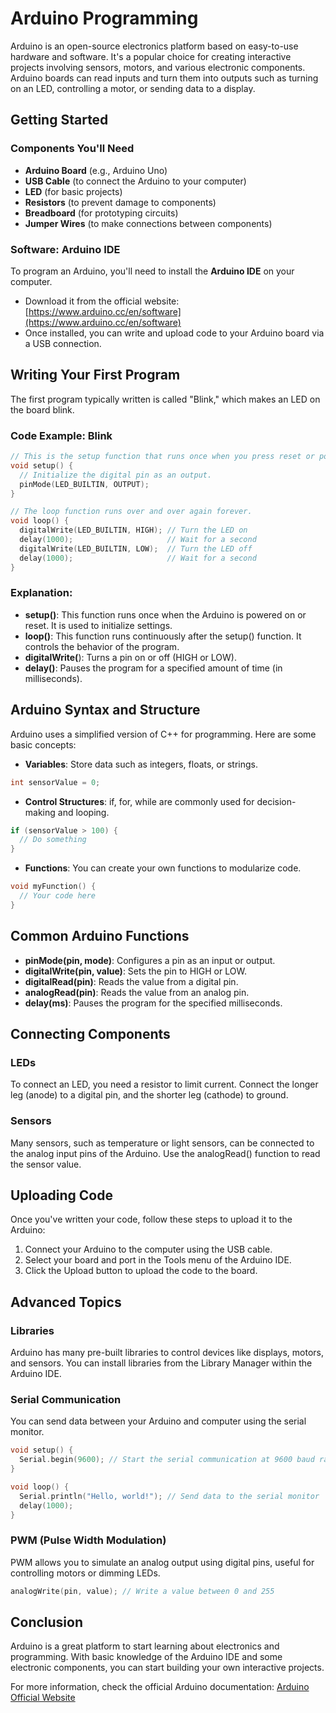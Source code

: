 # Arduino Programming

Arduino is an open-source electronics platform based on easy-to-use hardware and software. It's a popular choice for creating interactive projects involving sensors, motors, and various electronic components. Arduino boards can read inputs and turn them into outputs such as turning on an LED, controlling a motor, or sending data to a display.

## Getting Started

### Components You'll Need
- **Arduino Board** (e.g., Arduino Uno)
- **USB Cable** (to connect the Arduino to your computer)
- **LED** (for basic projects)
- **Resistors** (to prevent damage to components)
- **Breadboard** (for prototyping circuits)
- **Jumper Wires** (to make connections between components)
  
### Software: Arduino IDE
To program an Arduino, you'll need to install the **Arduino IDE** on your computer.

- Download it from the official website: [https://www.arduino.cc/en/software](https://www.arduino.cc/en/software)
- Once installed, you can write and upload code to your Arduino board via a USB connection.

## Writing Your First Program

The first program typically written is called "Blink," which makes an LED on the board blink.

### Code Example: Blink

```cpp
// This is the setup function that runs once when you press reset or power the board.
void setup() {
  // Initialize the digital pin as an output.
  pinMode(LED_BUILTIN, OUTPUT);
}

// The loop function runs over and over again forever.
void loop() {
  digitalWrite(LED_BUILTIN, HIGH); // Turn the LED on
  delay(1000);                     // Wait for a second
  digitalWrite(LED_BUILTIN, LOW);  // Turn the LED off
  delay(1000);                     // Wait for a second
}
```
### Explanation:
- **setup()**: This function runs once when the Arduino is powered on or reset. It is used to initialize settings.
- **loop()**: This function runs continuously after the setup() function. It controls the behavior of the program.
- **digitalWrite(**): Turns a pin on or off (HIGH or LOW).
- **delay()**: Pauses the program for a specified amount of time (in milliseconds).
## Arduino Syntax and Structure
Arduino uses a simplified version of C++ for programming. Here are some basic concepts:

- **Variables**: Store data such as integers, floats, or strings.

```cpp
int sensorValue = 0;
```
- **Control Structures**: if, for, while are commonly used for decision-making and looping.

```cpp
if (sensorValue > 100) {
  // Do something
}
```
- **Functions**: You can create your own functions to modularize code.

```cpp
void myFunction() {
  // Your code here
}
```
## Common Arduino Functions
- **pinMode(pin, mode)**: Configures a pin as an input or output.
- **digitalWrite(pin, value)**: Sets the pin to HIGH or LOW.
- **digitalRead(pin)**: Reads the value from a digital pin.
- **analogRead(pin)**: Reads the value from an analog pin.
- **delay(ms)**: Pauses the program for the specified milliseconds.
## Connecting Components
### LEDs
To connect an LED, you need a resistor to limit current. Connect the longer leg (anode) to a digital pin, and the shorter leg (cathode) to ground.

### Sensors
Many sensors, such as temperature or light sensors, can be connected to the analog input pins of the Arduino. Use the analogRead() function to read the sensor value.

## Uploading Code
Once you've written your code, follow these steps to upload it to the Arduino:

1. Connect your Arduino to the computer using the USB cable.
2. Select your board and port in the Tools menu of the Arduino IDE.
3. Click the Upload button to upload the code to the board.
## Advanced Topics
### Libraries
Arduino has many pre-built libraries to control devices like displays, motors, and sensors. You can install libraries from the Library Manager within the Arduino IDE.

### Serial Communication
You can send data between your Arduino and computer using the serial monitor.

```cpp
void setup() {
  Serial.begin(9600); // Start the serial communication at 9600 baud rate
}

void loop() {
  Serial.println("Hello, world!"); // Send data to the serial monitor
  delay(1000);
}
```
### PWM (Pulse Width Modulation)
PWM allows you to simulate an analog output using digital pins, useful for controlling motors or dimming LEDs.

```cpp
analogWrite(pin, value); // Write a value between 0 and 255
```
## Conclusion
Arduino is a great platform to start learning about electronics and programming. With basic knowledge of the Arduino IDE and some electronic components, you can start building your own interactive projects.

For more information, check the official Arduino documentation: [Arduino Official Website](https://www.arduino.cc/en/Guide)